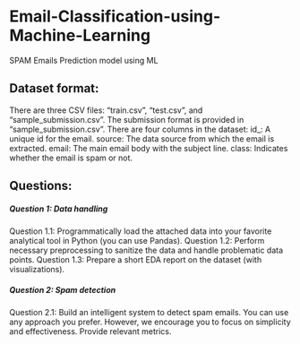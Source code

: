 # Email-Classification-using-Machine-Learning
 SPAM Emails Prediction model using ML

## Dataset format:
There are three CSV files: “train.csv”, “test.csv”, and “sample_submission.csv”. The submission format is provided in “sample_submission.csv”. There are four columns in the dataset:
id_: A unique id for the email.
source: The data source from which the email is extracted.
email: The main email body with the subject line.
class: Indicates whether the email is spam or not.

## Questions:

##### Question 1: Data handling
Question 1.1: Programmatically load the attached data into your favorite analytical tool in Python (you can use Pandas).
Question 1.2: Perform necessary preprocessing to sanitize the data and handle problematic data points.
Question 1.3: Prepare a short EDA report on the dataset (with visualizations).
##### Question 2: Spam detection
Question 2.1: Build an intelligent system to detect spam emails. You can use any approach you prefer. However, we encourage you to focus on simplicity and effectiveness. Provide relevant metrics.
